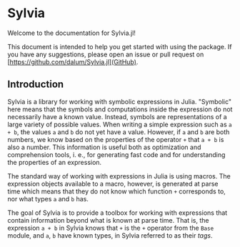 # Sylvia

Welcome to the documentation for Sylvia.jl!

This document is intended to help you get started with using the
package.  If you have any suggestions, please open an issue or pull
request on [https://github.com/dalum/Sylvia.jl](GitHub).

## Introduction

Sylvia is a library for working with symbolic expressions in Julia.
"Symbolic" here means that the symbols and computations inside the
expression do not necessarily have a known value.  Instead, symbols
are representations of a large variety of possible values.  When
writing a simple expression such as `a + b`, the values `a` and `b` do
not yet have a value.  However, if `a` and `b` are both numbers, we
know based on the properties of the operator `+` that `a + b` is also
a number.  This information is useful both as optimization and
comprehension tools, i. e., for generating fast code and for
understanding the properties of an expression.

The standard way of working with expressions in Julia is using macros.
The expression objects available to a macro, however, is generated at
parse time which means that they do not know which function `+`
corresponds to, nor what types `a` and `b` has.

The goal of Sylvia is to provide a toolbox for working with
expressions that contain information beyond what is known at parse
time.  That is, the expression `a + b` in Sylvia knows that `+` is the
`+` operator from the `Base` module, and `a`, `b` have known types, in
Sylvia referred to as their *tags*.
